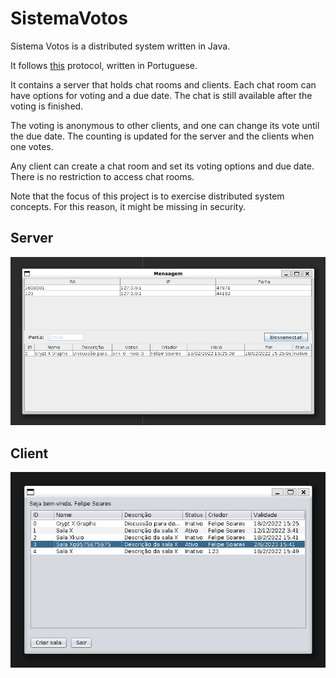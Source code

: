# SistemaVotos

Sistema Votos is a distributed system written in Java.

It follows [this](https://github.com/Felipe31/SistemaVotos/blob/master/datagramas.txt)
protocol, written in Portuguese.

It contains a server that holds chat rooms and clients. Each chat room can have options for voting and a due date. The chat is still available after the voting is finished.

The voting is anonymous to other clients, and one can change its vote until the due date. The counting is updated for the server and the clients when one votes.

Any client can create a chat room and set its voting options and due date. There is no restriction to access chat rooms.


Note that the focus of this project is to exercise distributed system concepts. For this reason, it might be missing in security.

## Server

<img src="docs/screenshots/server.png" alt="Server" width="700"/>

## Client

<img src="docs/screenshots/client.png" alt="Client" width="700"/>
